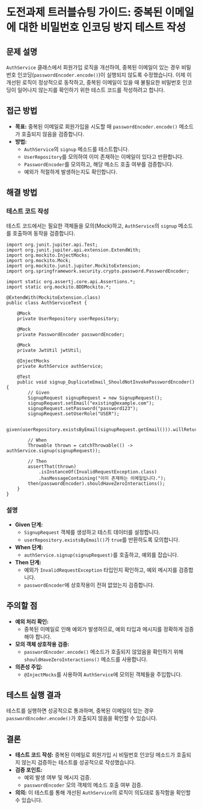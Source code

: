 # 도전과제 트러블슈팅 가이드: 중복된 이메일에 대한 비밀번호 인코딩 방지 테스트 작성

## 문제 설명

`AuthService` 클래스에서 회원가입 로직을 개선하여, 중복된 이메일이 있는 경우 비밀번호 인코딩(`passwordEncoder.encode()`)이 실행되지 않도록 수정했습니다. 이제 이 개선된 로직이 정상적으로 동작하고, 중복된 이메일이 있을 때 불필요한 비밀번호 인코딩이 일어나지 않는지를 확인하기 위한 테스트 코드를 작성하려고 합니다.

## 접근 방법

- **목표:** 중복된 이메일로 회원가입을 시도할 때 `passwordEncoder.encode()` 메소드가 호출되지 않음을 검증합니다.
- **방법:**
    - `AuthService`의 `signup` 메소드를 테스트합니다.
    - `UserRepository`를 모의하여 이미 존재하는 이메일이 있다고 반환합니다.
    - `PasswordEncoder`를 모의하고, 해당 메소드 호출 여부를 검증합니다.
    - 예외가 적절하게 발생하는지도 확인합니다.

## 해결 방법

### 테스트 코드 작성

테스트 코드에서는 필요한 객체들을 모의(Mock)하고, `AuthService`의 `signup` 메소드를 호출하여 동작을 검증합니다.

    import org.junit.jupiter.api.Test;
    import org.junit.jupiter.api.extension.ExtendWith;
    import org.mockito.InjectMocks;
    import org.mockito.Mock;
    import org.mockito.junit.jupiter.MockitoExtension;
    import org.springframework.security.crypto.password.PasswordEncoder;
    
    import static org.assertj.core.api.Assertions.*;
    import static org.mockito.BDDMockito.*;
    
    @ExtendWith(MockitoExtension.class)
    public class AuthServiceTest {
    
        @Mock
        private UserRepository userRepository;
    
        @Mock
        private PasswordEncoder passwordEncoder;
    
        @Mock
        private JwtUtil jwtUtil;
    
        @InjectMocks
        private AuthService authService;
    
        @Test
        public void signup_DuplicateEmail_ShouldNotInvokePasswordEncoder() {
            // Given
            SignupRequest signupRequest = new SignupRequest();
            signupRequest.setEmail("existing@example.com");
            signupRequest.setPassword("password123");
            signupRequest.setUserRole("USER");
    
            given(userRepository.existsByEmail(signupRequest.getEmail())).willReturn(true);
    
            // When
            Throwable thrown = catchThrowable(() -> authService.signup(signupRequest));
    
            // Then
            assertThat(thrown)
                .isInstanceOf(InvalidRequestException.class)
                .hasMessageContaining("이미 존재하는 이메일입니다.");
            then(passwordEncoder).shouldHaveZeroInteractions();
        }
    }

### 설명

- **Given 단계:**
    - `SignupRequest` 객체를 생성하고 테스트 데이터를 설정합니다.
    - `userRepository.existsByEmail()`가 `true`를 반환하도록 모의합니다.
- **When 단계:**
    - `authService.signup(signupRequest)`를 호출하고, 예외를 잡습니다.
- **Then 단계:**
    - 예외가 `InvalidRequestException` 타입인지 확인하고, 예외 메시지를 검증합니다.
    - `passwordEncoder`에 상호작용이 전혀 없었는지 검증합니다.

## 주의할 점

- **예외 처리 확인:**
    - 중복된 이메일로 인해 예외가 발생하므로, 예외 타입과 메시지를 정확하게 검증해야 합니다.
- **모의 객체 상호작용 검증:**
    - `passwordEncoder.encode()` 메소드가 호출되지 않았음을 확인하기 위해 `shouldHaveZeroInteractions()` 메소드를 사용합니다.
- **의존성 주입:**
    - `@InjectMocks`를 사용하여 `AuthService`에 모의된 객체들을 주입합니다.

## 테스트 실행 결과

테스트를 실행하면 성공적으로 통과하며, 중복된 이메일이 있는 경우 `passwordEncoder.encode()`가 호출되지 않음을 확인할 수 있습니다.

## 결론

- **테스트 코드 작성:** 중복된 이메일로 회원가입 시 비밀번호 인코딩 메소드가 호출되지 않는지 검증하는 테스트를 성공적으로 작성했습니다.
- **검증 포인트:**
    - 예외 발생 여부 및 메시지 검증.
    - `passwordEncoder` 모의 객체의 메소드 호출 여부 검증.
- **의의:** 이 테스트를 통해 개선된 `AuthService`의 로직이 의도대로 동작함을 확인할 수 있습니다.
